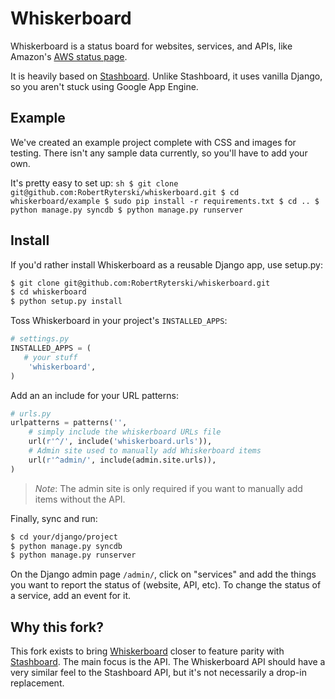 # Whiskerboard

Whiskerboard is a status board for websites, services, and APIs, like Amazon's
[AWS status page](http://status.aws.amazon.com/).

It is heavily based on [Stashboard](http://www.stashboard.org/). Unlike
Stashboard, it uses vanilla Django, so you aren't stuck using Google App Engine.


## Example

We've created an example project complete with CSS and images for testing.
There isn't any sample data currently, so you'll have to add your own.

It's pretty easy to set up:
    ```sh
    $ git clone git@github.com:RobertRyterski/whiskerboard.git
    $ cd whiskerboard/example
    $ sudo pip install -r requirements.txt
    $ cd ..
    $ python manage.py syncdb
    $ python manage.py runserver
    ```

## Install

If you'd rather install Whiskerboard as a reusable Django app, use setup.py:

   ```sh
   $ git clone git@github.com:RobertRyterski/whiskerboard.git
   $ cd whiskerboard
   $ python setup.py install
   ```

Toss Whiskerboard in your project's `INSTALLED_APPS`:

   ```py
   # settings.py
   INSTALLED_APPS = (
      # your stuff
       'whiskerboard',
   )
   ```
   
Add an an include for your URL patterns:

   ```py
   # urls.py
   urlpatterns = patterns('',
       # simply include the whiskerboard URLs file
       url(r'^/', include('whiskerboard.urls')),
       # Admin site used to manually add Whiskerboard items
       url(r'^admin/', include(admin.site.urls)),
   )
   ```
> _Note_: The admin site is only required if you want to manually add items without the API.

Finally, sync and run:
   ```sh
   $ cd your/django/project
   $ python manage.py syncdb
   $ python manage.py runserver
   ```

On the Django admin page `/admin/`, click on "services" and add the things you
want to report the status of (website, API, etc). To change the status of a
service, add an event for it.


## Why this fork?

This fork exists to bring [Whiskerboard](https://github.com/bfirsh/whiskerboard)
closer to feature parity with [Stashboard](http://www.stashboard.org/). The
main focus is the API. The Whiskerboard API should have a very similar feel
to the Stashboard API, but it's not necessarily a drop-in replacement.
